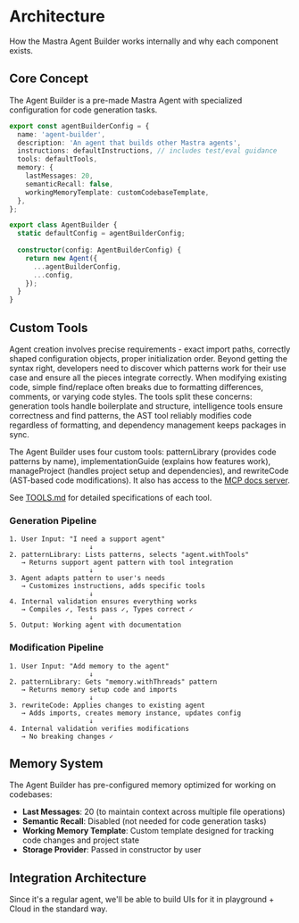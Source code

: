 # Architecture

How the Mastra Agent Builder works internally and why each component exists.

## Core Concept

The Agent Builder is a pre-made Mastra Agent with specialized configuration for code generation tasks.

```typescript
export const agentBuilderConfig = {
  name: 'agent-builder',
  description: 'An agent that builds other Mastra agents',
  instructions: defaultInstructions, // includes test/eval guidance
  tools: defaultTools,
  memory: {
    lastMessages: 20,
    semanticRecall: false,
    workingMemoryTemplate: customCodebaseTemplate,
  },
};

export class AgentBuilder {
  static defaultConfig = agentBuilderConfig;
  
  constructor(config: AgentBuilderConfig) {
    return new Agent({
      ...agentBuilderConfig,
      ...config,
    });
  }
}
```

## Custom Tools

Agent creation involves precise requirements - exact import paths, correctly shaped configuration objects, proper initialization order. Beyond getting the syntax right, developers need to discover which patterns work for their use case and ensure all the pieces integrate correctly. When modifying existing code, simple find/replace often breaks due to formatting differences, comments, or varying code styles. The tools split these concerns: generation tools handle boilerplate and structure, intelligence tools ensure correctness and find patterns, the AST tool reliably modifies code regardless of formatting, and dependency management keeps packages in sync.

The Agent Builder uses four custom tools: patternLibrary (provides code patterns by name), implementationGuide (explains how features work), manageProject (handles project setup and dependencies), and rewriteCode (AST-based code modifications). It also has access to the [MCP docs server](https://mastra.ai/en/docs/getting-started/mcp-docs-server).

See [TOOLS.md](./TOOLS.md) for detailed specifications of each tool.

### Generation Pipeline

```
1. User Input: "I need a support agent"
                    ↓
2. patternLibrary: Lists patterns, selects "agent.withTools"
   → Returns support agent pattern with tool integration
                    ↓
3. Agent adapts pattern to user's needs
   → Customizes instructions, adds specific tools
                    ↓
4. Internal validation ensures everything works
   → Compiles ✓, Tests pass ✓, Types correct ✓
                    ↓
5. Output: Working agent with documentation
```

### Modification Pipeline

```
1. User Input: "Add memory to the agent"
                    ↓
2. patternLibrary: Gets "memory.withThreads" pattern
   → Returns memory setup code and imports
                    ↓
3. rewriteCode: Applies changes to existing agent
   → Adds imports, creates memory instance, updates config
                    ↓
4. Internal validation verifies modifications
   → No breaking changes ✓
```

## Memory System

The Agent Builder has pre-configured memory optimized for working on codebases:
- **Last Messages**: 20 (to maintain context across multiple file operations)
- **Semantic Recall**: Disabled (not needed for code generation tasks)
- **Working Memory Template**: Custom template designed for tracking code changes and project state
- **Storage Provider**: Passed in constructor by user

## Integration Architecture

Since it's a regular agent, we'll be able to build UIs for it in playground + Cloud in the standard way.
